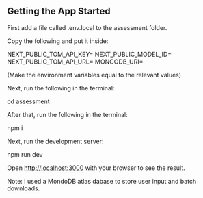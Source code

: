 ## Getting the App Started
First add a file called .env.local to the assessment folder.

Copy the following and put it inside:

NEXT_PUBLIC_TOM_API_KEY=
NEXT_PUBLIC_MODEL_ID=
NEXT_PUBLIC_TOM_API_URL=
MONGODB_URI=

(Make the environment variables equal to the relevant values)

Next, run the following in the terminal:

cd assessment

After that, run the following in the terminal:

npm i

Next, run the development server:

npm run dev


Open [http://localhost:3000](http://localhost:3000) with your browser to see the result.

Note: I used a MondoDB atlas dabase to store user input and batch downloads.

